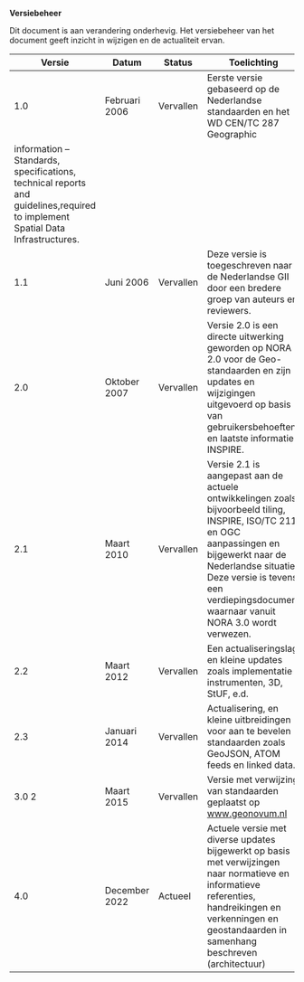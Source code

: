 **Versiebeheer**

Dit document is aan verandering onderhevig. Het versiebeheer van het document geeft inzicht in wijzigen en de actualiteit ervan.

| **Versie** | **Datum**      | **Status** |       **Toelichting**              |
|------------|----------------|------------|------------------------------------| 
| 1.0 | Februari 2006 | Vervallen | Eerste versie gebaseerd op de Nederlandse standaarden en het WD CEN/TC 287 Geographic
information – Standards, specifications, technical reports and guidelines,required to implement Spatial Data Infrastructures. |
| 1.1 | Juni 2006 | Vervallen | Deze versie is toegeschreven naar de Nederlandse GII door een bredere groep van auteurs en reviewers. |
| 2.0 | Oktober 2007 | Vervallen | Versie 2.0 is een directe uitwerking geworden op NORA 2.0 voor de Geo-standaarden en zijn updates en wijzigingen uitgevoerd op basis van gebruikersbehoeften en laatste informatie INSPIRE. |
| 2.1 | Maart 2010 | Vervallen | Versie 2.1 is aangepast aan de actuele ontwikkelingen zoals bijvoorbeeld tiling, INSPIRE, ISO/TC 211 en OGC aanpassingen en bijgewerkt naar de Nederlandse situatie. Deze versie is tevens een verdiepingsdocument waarnaar vanuit NORA 3.0 wordt verwezen. |
| 2.2 | Maart 2012 | Vervallen | Een actualiseringslag en kleine updates zoals implementatie instrumenten, 3D, StUF, e.d. |
| 2.3 | Januari 2014 | Vervallen | Actualisering, en kleine uitbreidingen voor aan te bevelen standaarden zoals GeoJSON, ATOM feeds en linked data. |
| 3.0 2 | Maart 2015 | Vervallen | Versie met verwijzing van standaarden geplaatst op www.geonovum.nl | 
| 4.0 | December 2022 | Actueel | Actuele versie met diverse updates bijgewerkt op basis met verwijzingen naar normatieve en informatieve referenties, handreikingen en verkenningen en geostandaarden in samenhang beschreven (architectuur) | 
